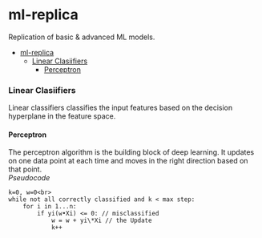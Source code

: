 # ml-replica
Replication of basic &amp; advanced ML models.
- [ml-replica](#ml-replica)
    - [Linear Clasiifiers](#linear-clasiifiers)
      - [Perceptron](#perceptron)

### Linear Clasiifiers
Linear classifiers classifies the input features based on the decision hyperplane in the feature space.

#### Perceptron 
The perceptron algorithm is the building block of deep learning. It updates on one data point at each time and moves in the right direction based on that point. <br>
*Pseudocode*
```
k=0, w=0<br>
while not all correctly classified and k < max step:
    for i in 1...n:
        if yi(w•Xi) <= 0: // misclassified
            w = w + yi\*Xi // the Update
            k++
```


